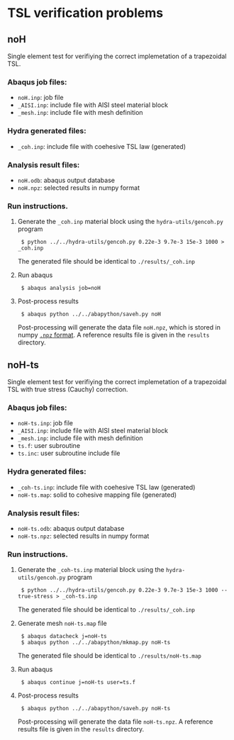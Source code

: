 # TSL verification problems

## noH

Single element test for verifiying the correct implemetation of a trapezoidal
TSL.

### Abaqus job files:

* `noH.inp`: job file
* `_AISI.inp`: include file with AISI steel material block
* `_mesh.inp`: include file with mesh definition

### Hydra generated files:

* `_coh.inp`: include file with coehesive TSL law (generated)

### Analysis result files:

* `noH.odb`: abaqus output database
* `noH.npz`: selected results in numpy format

### Run instructions.

1. Generate the `_coh.inp` material block using the `hydra-utils/gencoh.py` program

        $ python ../../hydra-utils/gencoh.py 0.22e-3 9.7e-3 15e-3 1000 > _coh.inp
   
   The  generated file should be identical to `./results/_coh.inp`

2. Run abaqus

        $ abaqus analysis job=noH

3. Post-process results

        $ abaqus python ../../abapython/saveh.py noH

   Post-processing will generate the data file `noH.npz`, which is stored
   in numpy [`.npz` format](http://docs.scipy.org/doc/numpy/reference/generated/numpy.savez.html).
   A reference results file is given in the `results` directory.


## noH-ts

Single element test for verifiying the correct implemetation of a trapezoidal
TSL with true stress (Cauchy) correction.

### Abaqus job files:

* `noH-ts.inp`: job file
* `_AISI.inp`: include file with AISI steel material block
* `_mesh.inp`: include file with mesh definition
* `ts.f`: user subroutine
* `ts.inc`: user subroutine include file

### Hydra generated files:

* `_coh-ts.inp`: include file with coehesive TSL law (generated)
* `noH-ts.map`: solid to cohesive mapping file (generated)

### Analysis result files:

* `noH-ts.odb`: abaqus output database
* `noH-ts.npz`: selected results in numpy format

### Run instructions.

1. Generate the `_coh-ts.inp` material block using the `hydra-utils/gencoh.py` program

        $ python ../../hydra-utils/gencoh.py 0.22e-3 9.7e-3 15e-3 1000 --true-stress > _coh-ts.inp

   The  generated file should be identical to `./results/_coh.inp`

2. Generate mesh `noH-ts.map` file

        $ abaqus datacheck j=noH-ts
        $ abaqus python ../../abapython/mkmap.py noH-ts

   The  generated file should be identical to `./results/noH-ts.map`

3. Run abaqus

        $ abaqus continue j=noH-ts user=ts.f

4. Post-process results

        $ abaqus python ../../abapython/saveh.py noH-ts

   Post-processing will generate the data file `noH-ts.npz`.
   A reference results file is given in the `results` directory.
